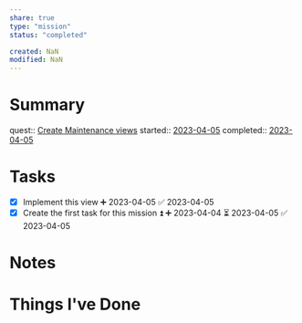 ```yaml
---
share: true
type: "mission"
status: "completed"

created: NaN 
modified: NaN
---
```


# Summary
quest:: [Create Maintenance views](./Create%20Maintenance%20views.md)
started:: [2023-04-05](../09%20-%20Daily%20Notes/2023-04-05.md)
completed:: [2023-04-05](../09%20-%20Daily%20Notes/2023-04-05.md)
# Tasks
- [x] Implement this view ➕ 2023-04-05 ✅ 2023-04-05
- [x] Create the first task for this mission ⏫ ➕ 2023-04-04 ⏳ 2023-04-05 ✅ 2023-04-05

# Notes

# Things I've Done